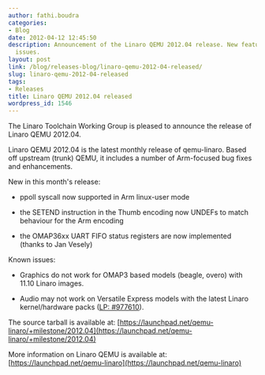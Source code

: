 ```yaml
---
author: fathi.boudra
categories:
- Blog
date: 2012-04-12 12:45:50
description: Announcement of the Linaro QEMU 2012.04 release. New features and known
  issues.
layout: post
link: /blog/releases-blog/linaro-qemu-2012-04-released/
slug: linaro-qemu-2012-04-released
tags:
- Releases
title: Linaro QEMU 2012.04 released
wordpress_id: 1546
---
```


The Linaro Toolchain Working Group is pleased to announce the release of Linaro QEMU 2012.04.

Linaro QEMU 2012.04 is the latest monthly release of qemu-linaro. Based off upstream (trunk) QEMU, it includes a number of Arm-focused bug fixes and enhancements.

New in this month's release:

  * ppoll syscall now supported in Arm linux-user mode

  * the SETEND instruction in the Thumb encoding now UNDEFs to match behaviour for the Arm encoding

  * the OMAP36xx UART FIFO status registers are now implemented (thanks to Jan Vesely)

Known issues:

  * Graphics do not work for OMAP3 based models (beagle, overo) with 11.10 Linaro images.

  * Audio may not work on Versatile Express models with the latest Linaro kernel/hardware packs ([LP: #977610](http://bugs.launchpad.net/bugs/977610)).

The source tarball is available at:
[https://launchpad.net/qemu-linaro/+milestone/2012.04](https://launchpad.net/qemu-linaro/+milestone/2012.04)

More information on Linaro QEMU is available at:
[https://launchpad.net/qemu-linaro](https://launchpad.net/qemu-linaro)
